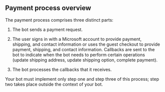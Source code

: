 ## Payment process overview

The payment process comprises three distinct parts:

1. The bot sends a payment request.

2. The user signs in with a Microsoft account to provide payment, shipping, and contact information or uses the guest checkout to provide payment, shipping, and contact information. Callbacks are sent to the bot to indicate when the bot needs to perform certain operations (update shipping address, update shipping option, complete payment).

3. The bot processes the callbacks that it receives. 

Your bot must implement only step one and step three of this process; step two takes place outside the context of your bot. 
